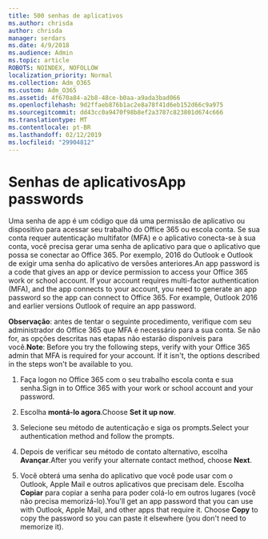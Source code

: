 ```yaml
---
title: 500 senhas de aplicativos
ms.author: chrisda
author: chrisda
manager: serdars
ms.date: 4/9/2018
ms.audience: Admin
ms.topic: article
ROBOTS: NOINDEX, NOFOLLOW
localization_priority: Normal
ms.collection: Adm_O365
ms.custom: Adm_O365
ms.assetid: 4f670a84-a2b8-48ce-b0aa-a9ada3bad066
ms.openlocfilehash: 9d2ffaeb876b1ac2e8a78f41d6eb152d66c9a975
ms.sourcegitcommit: dd43cc0a9470f98b8ef2a3787c823801d674c666
ms.translationtype: MT
ms.contentlocale: pt-BR
ms.lasthandoff: 02/12/2019
ms.locfileid: "29904812"
---
```

# <a name="app-passwords"></a><span data-ttu-id="78dc9-102">Senhas de aplicativos</span><span class="sxs-lookup"><span data-stu-id="78dc9-102">App passwords</span></span>

<span data-ttu-id="78dc9-p101">Uma senha de app é um código que dá uma permissão de aplicativo ou dispositivo para acessar seu trabalho do Office 365 ou escola conta. Se sua conta requer autenticação multifator (MFA) e o aplicativo conecta-se à sua conta, você precisa gerar uma senha de aplicativo para que o aplicativo que possa se conectar ao Office 365. Por exemplo, 2016 do Outlook e Outlook de exigir uma senha do aplicativo de versões anteriores.</span><span class="sxs-lookup"><span data-stu-id="78dc9-p101">An app password is a code that gives an app or device permission to access your Office 365 work or school account. If your account requires multi-factor authentication (MFA), and the app connects to your account, you need to generate an app password so the app can connect to Office 365. For example, Outlook 2016 and earlier versions Outlook of require an app password.</span></span>
  
 <span data-ttu-id="78dc9-p102">**Observação**: antes de tentar o seguinte procedimento, verifique com seu administrador do Office 365 que MFA é necessário para a sua conta. Se não for, as opções descritas nas etapas não estarão disponíveis para você.</span><span class="sxs-lookup"><span data-stu-id="78dc9-p102">**Note**: Before you try the following steps, verify with your Office 365 admin that MFA is required for your account. If it isn't, the options described in the steps won't be available to you.</span></span>
  
1. <span data-ttu-id="78dc9-108">Faça logon no Office 365 com o seu trabalho escola conta e sua senha.</span><span class="sxs-lookup"><span data-stu-id="78dc9-108">Sign in to Office 365 with your work or school account and your password.</span></span>
    
2. <span data-ttu-id="78dc9-109">Escolha **montá-lo agora**.</span><span class="sxs-lookup"><span data-stu-id="78dc9-109">Choose **Set it up now**.</span></span>
    
3. <span data-ttu-id="78dc9-110">Selecione seu método de autenticação e siga os prompts.</span><span class="sxs-lookup"><span data-stu-id="78dc9-110">Select your authentication method and follow the prompts.</span></span>
    
4. <span data-ttu-id="78dc9-111">Depois de verificar seu método de contato alternativo, escolha **Avançar**.</span><span class="sxs-lookup"><span data-stu-id="78dc9-111">After you verify your alternate contact method, choose **Next**.</span></span>
    
5. <span data-ttu-id="78dc9-p103">Você obterá uma senha do aplicativo que você pode usar com o Outlook, Apple Mail e outros aplicativos que precisam dele. Escolha **Copiar** para copiar a senha para poder colá-lo em outros lugares (você não precisa memorizá-lo).</span><span class="sxs-lookup"><span data-stu-id="78dc9-p103">You'll get an app password that you can use with Outlook, Apple Mail, and other apps that require it. Choose **Copy** to copy the password so you can paste it elsewhere (you don't need to memorize it).</span></span> 
    

